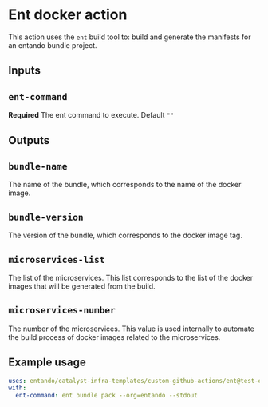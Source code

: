 # Ent docker action

This action uses the `ent` build tool to: build and generate the manifests for an entando bundle project.

## Inputs

## `ent-command`

**Required** The ent command to execute. Default `""`

## Outputs

## `bundle-name`

The name of the bundle, which corresponds to the name of the docker image.

## `bundle-version`

The version of the bundle, which corresponds to the docker image tag.

## `microservices-list`

The list of the microservices. This list corresponds to the list of the docker images that will be generated from the build.

## `microservices-number`

The number of the microservices. This value is used internally to automate the build process of docker images related
to the microservices.

## Example usage

```yaml
uses: entando/catalyst-infra-templates/custom-github-actions/ent@test-ent
with:
  ent-command: ent bundle pack --org=entando --stdout
```

